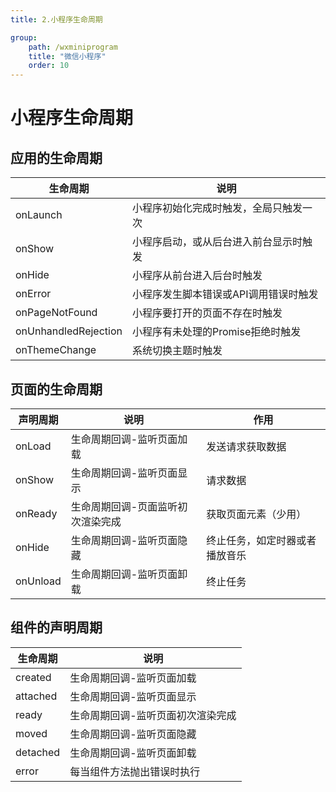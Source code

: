 ```yaml
---
title: 2.小程序生命周期

group:
    path: /wxminiprogram
    title: "微信小程序"
    order: 10
---
```


# 小程序生命周期

## 应用的生命周期

| 生命周期 |说明|
| --- | --- |
|onLaunch            |小程序初始化完成时触发，全局只触发一次|
|onShow              |小程序启动，或从后台进入前台显示时触发|
|onHide              |小程序从前台进入后台时触发|
|onError             |小程序发生脚本错误或API调用错误时触发|
|onPageNotFound      |小程序要打开的页面不存在时触发|
|onUnhandledRejection|小程序有未处理的Promise拒绝时触发|
|onThemeChange       |	系统切换主题时触发|


## 页面的生命周期
|声明周期|说明|作用|
| --- | --- |---|
|onLoad|生命周期回调-监听页面加载|发送请求获取数据|
|onShow|生命周期回调-监听页面显示|请求数据|
|onReady|生命周期回调-页面监听初次渲染完成|获取页面元素（少用）|
|onHide|生命周期回调-监听页面隐藏|终止任务，如定时器或者播放音乐|
|onUnload|生命周期回调-监听页面卸载|终止任务|

## 组件的声明周期
|生命周期|说明|
|---|---|
|created|生命周期回调-监听页面加载|
|attached|生命周期回调-监听页面显示|
|ready|生命周期回调-监听页面初次渲染完成|
|moved|生命周期回调-监听页面隐藏|
|detached|生命周期回调-监听页面卸载|
|error|每当组件方法抛出错误时执行|

